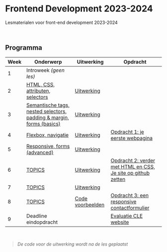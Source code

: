 # Frontend Development 2023-2024

Lesmaterialen voor front-end development 2023-2024

<br>

## Programma

| Week | Onderwerp                                                                          | Uitwerking | Opdracht | 
|------|------------------------------------------------------------------------------------|---|------|
| 1 | Introweek *(geen les)*                                                             | | |
| 2 | [HTML, CSS, attributen, selectors](./week2.md)                                     | [Uitwerking](week2-uitwerking.md)| |
| 3 | [Semantische tags, nested selectors, padding & margin, forms (basics)](./week3.md) | [Uitwerking](week3-uitwerking.md)| | 
| 4 | [Flexbox, navigatie](./week4.md)                                                   |[Uitwerking](week4-uitwerking.md)|  [Opdracht 1: je eerste webpagina](https://feedbackfruits.com) | 
| 5 | [Responsive, forms (advanced)](./week5.md)                                         |[Uitwerking](week5-uitwerking.md)|  | 
| 6 | [TOPICS](./week6.md)                                                               | [Uitwerking](week6-uitwerking.md) | [Opdracht 2: verder met HTML en CSS, Je site op github zetten](https://feedbackfruits.com) | 
| 7 | [TOPICS](./week7.md)                                                               |[Uitwerking](week7-uitwerking.md)|  | 
| 8 | [TOPICS](./week8.md)                                                               |  [Code voorbeelden](./week8-voorbeelden.md) | [Opdracht 3: een responsive contactformulier](https://feedbackfruits.com) | 
| 9 | Deadline eindopdracht                                                              | | [Evaluatie CLE website](https://feedbackfruits.com) | 

<br>

> *De code voor de uitwerking wordt na de les geplaatst*